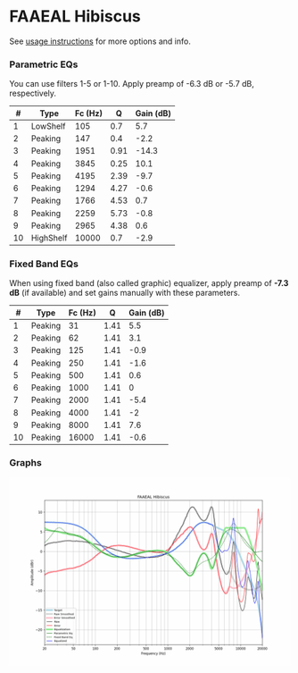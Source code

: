 # FAAEAL Hibiscus
See [usage instructions](https://github.com/jaakkopasanen/AutoEq#usage) for more options and info.

### Parametric EQs
You can use filters 1-5 or 1-10. Apply preamp of -6.3 dB or -5.7 dB, respectively.

|   # | Type      |   Fc (Hz) |    Q |   Gain (dB) |
|-----|-----------|-----------|------|-------------|
|   1 | LowShelf  |       105 | 0.7  |         5.7 |
|   2 | Peaking   |       147 | 0.4  |        -2.2 |
|   3 | Peaking   |      1951 | 0.91 |       -14.3 |
|   4 | Peaking   |      3845 | 0.25 |        10.1 |
|   5 | Peaking   |      4195 | 2.39 |        -9.7 |
|   6 | Peaking   |      1294 | 4.27 |        -0.6 |
|   7 | Peaking   |      1766 | 4.53 |         0.7 |
|   8 | Peaking   |      2259 | 5.73 |        -0.8 |
|   9 | Peaking   |      2965 | 4.38 |         0.6 |
|  10 | HighShelf |     10000 | 0.7  |        -2.9 |

### Fixed Band EQs
When using fixed band (also called graphic) equalizer, apply preamp of **-7.3 dB** (if available) and set gains manually with these parameters.

|   # | Type    |   Fc (Hz) |    Q |   Gain (dB) |
|-----|---------|-----------|------|-------------|
|   1 | Peaking |        31 | 1.41 |         5.5 |
|   2 | Peaking |        62 | 1.41 |         3.1 |
|   3 | Peaking |       125 | 1.41 |        -0.9 |
|   4 | Peaking |       250 | 1.41 |        -1.6 |
|   5 | Peaking |       500 | 1.41 |         0.6 |
|   6 | Peaking |      1000 | 1.41 |         0   |
|   7 | Peaking |      2000 | 1.41 |        -5.4 |
|   8 | Peaking |      4000 | 1.41 |        -2   |
|   9 | Peaking |      8000 | 1.41 |         7.6 |
|  10 | Peaking |     16000 | 1.41 |        -0.6 |

### Graphs
![](./FAAEAL%20Hibiscus.png)

